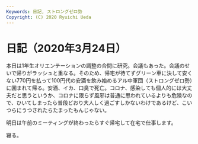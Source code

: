 ```yaml
---
Keywords: 日記, ストロングゼロ勢
Copyright: (C) 2020 Ryuichi Ueda
---
```


# 日記（2020年3月24日）

本日は1年生オリエンテーションの調整の合間に研究。会議もあった。会議のせいで帰りがラッシュと重なる。そのため、帰宅が待てずグリーン車に決して安くない770円を払って100円代の安酒を飲み始めるアル中軍団（ストロングゼロ勢）に囲まれて帰る。安酒、イカ、口臭で死亡。コロナ、感染しても個人的には大丈夫だと思うというか、コロナに限らず風邪は普通に思われているよりも危険なので、ひいてしまったら普段どおり大人しく過ごすしかないわけであるけど、こいつらにうつされたらたまったもんじゃない。


明日は午前のミーティングが終わったらすぐ帰宅して在宅で仕事します。



寝る。

